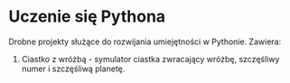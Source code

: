 # Uczenie się Pythona
Drobne projekty służące do rozwijania umiejętności w Pythonie. 
Zawiera: 
1) Ciastko z wróżbą - symulator ciastka zwracający wróżbę, szczęśliwy numer i szczęśliwą planetę. 
